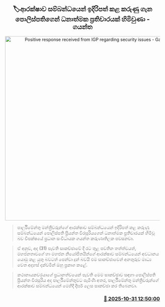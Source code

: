 <p align='center'><b><h2 align='center' title='Positive response received from IGP regarding security issues - Gayantha'>🏷ආරක්ෂාව සම්බන්ධයෙන් ඉදිරිපත් කළ කරුණු ගැන පොලිස්පතිගෙන් ධනාත්මක ප්‍රතිචාරයක් හිමිවුණා - ගයන්ත</h2></b></p>
<p align='center'><img src='https://helakuru.sgp1.cdn.digitaloceanspaces.com/esana/images/lib/gayantha-karunathilake.jpg' width='600' alt='Positive response received from IGP regarding security issues - Gayantha'></p>

> පාර්ලිමේන්තු මන්ත්‍රීවරුන්ගේ ආරක්ෂාව සම්බන්ධයෙන් ඉදිරිපත් කළ කරුණු සම්බන්ධයෙන් පොලිස්පති ප්‍රියන්ත වීරසූරියගෙන් ධනාත්මක ප්‍රතිචාරයක් හිමිවූ බව විපක්ෂයේ ප්‍රධාන සංවිධායක ගයන්ත කරුණාතිලක පවසනවා.

> ඒ අනුව, අද (31) පැවති සාකච්ඡාවේ දී රට තුළ පවතින තත්ත්වයත්, මහජනතාවගේ හා මහජන නියෝජිතයින්ගේ ආරක්ෂාව සම්බන්ධයෙන් අවධානය යොමු කළ යුතු බවටත් පෙන්වා දුන් බවයි එම සාකච්ඡාවෙන් අනතුරුව මාධ්‍ය වෙත අදහස් දක්වමින් ඔහු ප්‍රකාශ කළේ.

> කථානායකවරයාගේ ප්‍රධානත්වයෙන් පැවති මෙම සාකච්ඡාව සඳහා පොලිස්පති ප්‍රියන්ත වීරසූරිය අද පාර්ලිමේන්තුවට පැමිණි අතර, පාර්ලිමේන්තු මන්ත්‍රීවරුන්ගේ ආරක්ෂාව සම්බන්ධයෙන් මෙහිදී දීර්ඝ ලෙස සාකච්ඡා කර තිබෙනවා.



<h3 align='right'><a href='https://www.helakuru.lk/esana/p/114975/'>📅 2025-10-31 12:50:00</a></h3>
